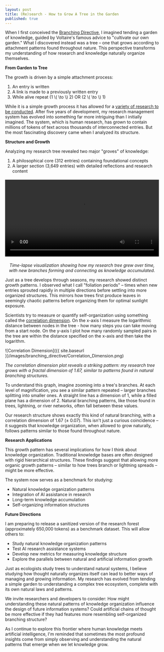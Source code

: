```yaml
---
layout: post
title: (Re)search - How to Grow A Tree in the Garden
published: true
---
```


When I first conceived the [Branching Directive](https://zrobertson466920.github.io/BranchingDirective/), I imagined tending a garden of knowledge, guided by Voltaire's famous advice to "cultivate our own garden." What I discovered instead was a tree – one that grows according to attachment patterns found throughout nature. This perspective transforms my understanding of how research and knowledge naturally organize themselves.

**From Garden to Tree**

The growth is driven by a simple attachment process:

1. An entry is written
2. A link is made to a previously written entry
3. While alive repeat (1 \\( \to \\) 2) OR (2 \\( \to \\) 1)

While it is a simple growth process it has allowed for a [variety of research to be conducted](https://scholar.google.com/citations?user=769PIisAAAAJ&hl=en). After five years of development, my research management system has evolved into something far more intriguing than I initially imagined. The system, which is human research, has grown to contain millions of tokens of text across thousands of interconnected entries. But the most fascinating discovery came when I analyzed its structure.

**Structure and Growth**

Analyzing my research tree revealed two major "groves" of knowledge:

1. A philosophical core (312 entries) containing foundational concepts
2. A larger section (3,649 entries) with detailed reflections and research content

<div style="display: flex; justify-content: center; margin: 20px 0;">
    <video width="100%" max-width="800px" controls>
        <source src="{{ site.baseurl }}/images/branching_directive/tree_growth.mp4" type="video/mp4">
        Your browser does not support the video tag.
    </video>
</div>
<p style="text-align: center; font-style: italic; margin-top: 10px;">
    Time-lapse visualization showing how my research tree grew over time, with new branches forming and connecting as knowledge accumulated.
</p>

Just as a tree develops through seasons, my research showed distinct growth patterns. I observed what I call "foliation periods" – times when new entries sprouted rapidly in multiple directions before settling into more organized structures. This mirrors how trees first produce leaves in seemingly chaotic patterns before organizing them for optimal sunlight exposure.

Scientists try to measure or quantify self-organization using something called the [correlation dimension](https://en.wikipedia.org/wiki/Correlation_dimension). On the x-axis I measure the logarithmic distance between nodes in the tree - how many steps you can take moving from a start node. On the y-axis I plot how many randomly sampled pairs in the tree are within the distance specified on the x-axis and then take the logarithm. 

![Correlation Dimension]({{ site.baseurl }}/images/branching_directive/Correlation_Dimension.png)

*The correlation dimension plot reveals a striking pattern: my research tree grows with a fractal dimension of 1.67, similar to patterns found in natural branching structures.*

To understand this graph, imagine zooming into a tree's branches. At each level of magnification, you see a similar pattern repeated – larger branches splitting into smaller ones. A straight line has a dimension of 1, while a filled plane has a dimension of 2. Natural branching patterns, like those found in trees, lightning, or river networks, often fall between these values.

Our research structure shows exactly this kind of natural branching, with a correlation dimension of 1.67 (± 0.07). This isn't just a curious coincidence – it suggests that knowledge organization, when allowed to grow naturally, follows patterns similar to those found throughout nature.

**Research Applications**

This growth pattern has several implications for how I think about knowledge organization. Traditional knowledge bases are often designed with rigid hierarchical structures. These findings suggest that allowing more organic growth patterns – similar to how trees branch or lightning spreads – might be more effective.

The system now serves as a benchmark for studying:
- Natural knowledge organization patterns
- Integration of AI assistance in research
- Long-term knowledge accumulation
- Self-organizing information structures

**Future Directions**

I am preparing to release a sanitized version of the research forest (approximately 650,000 tokens) as a benchmark dataset. This will allow others to:
- Study natural knowledge organization patterns
- Test AI research assistance systems
- Develop new metrics for measuring knowledge structure
- Explore the parallels between natural and artificial information growth

Just as ecologists study trees to understand natural systems, I believe studying how thought naturally organizes itself can lead to better ways of managing and growing information. My research has evolved from tending a simple garden to understanding a complex tree ecosystem, complete with its own natural laws and patterns.

We invite researchers and developers to consider: How might understanding these natural patterns of knowledge organization influence the design of future information systems? Could artificial chains of thought be more effective if they had features more resembling self-organized branching structure?

As I continue to explore this frontier where human knowledge meets artificial intelligence, I'm reminded that sometimes the most profound insights come from simply observing and understanding the natural patterns that emerge when we let knowledge grow.
